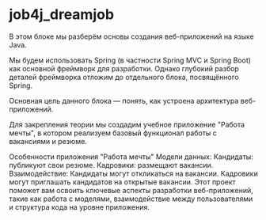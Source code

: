 # job4j_dreamjob 
В этом блоке мы разберём основы создания веб-приложений на языке Java.

Мы будем использовать Spring (в частности Spring MVC и Spring Boot) как основной фреймворк для разработки. Однако глубокий разбор деталей фреймворка отложим до отдельного блока, посвящённого Spring.

Основная цель данного блока — понять, как устроена архитектура веб-приложений.

Для закрепления теории мы создадим учебное приложение "Работа мечты", в котором реализуем базовый функционал работы с вакансиями и резюме.

Особенности приложения "Работа мечты"
Модели данных:
Кандидаты: публикуют свои резюме.
Кадровики: размещают вакансии.
Взаимодействие:
Кандидаты могут откликаться на вакансии.
Кадровики могут приглашать кандидатов на открытые вакансии.
Этот проект поможет вам освоить ключевые аспекты разработки веб-приложений, такие как работа с моделями, взаимодействие между пользователями и структура кода на уровне приложения.

